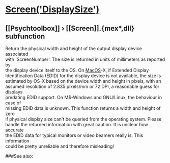 # [Screen('DisplaySize')](Screen-DisplaySize) 
## [[Psychtoolbox]] &#8250; [[Screen]].{mex*,dll} subfunction


Return the physical width and height of the output display device associated  
with 'ScreenNumber'. The size is returned in units of millimeters as reported by  
the display device itself to the OS. On [MacOS](MacOS)-X, if Extended Display  
Identification Data (EDID) for the display device is not available, the size is  
estimated by OS-X based on the device width and height in pixels, with an  
assumed resolution of 2.835 pixels/mm or 72 DPI, a reasonable guess for displays  
predating EDID support. On M$-Windows and GNU/Linux, the behaviour in case of  
missing EDID data is unknown. This function returns a width and height of zero  
if physical display size can't be queried from the operating system. Please  
handle the returned information with great caution. It is unclear how accurate  
the EDID data for typical monitors or video beamers really is. This information  
could be pretty unreliable and therefore misleading!  


###See also:

